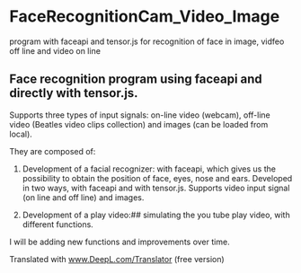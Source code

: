 # FaceRecognitionCam_Video_Image
program with faceapi and tensor.js for recognition of face in image, vidfeo off line and video on line

## Face recognition program using faceapi and directly with tensor.js.

Supports three types of input signals: on-line video (webcam), off-line video (Beatles video clips collection) and images (can be loaded from local).

They are composed of:

1. Development of a facial recognizer: with faceapi, which gives us the possibility to obtain the position of face, eyes, nose and ears.  Developed in two ways, with faceapi and with tensor.js.  Supports video input signal (on line and off line) and images.

2. Development of a play video:##   simulating the you tube play video, with different functions.



I will be adding new functions and improvements over time.

Translated with www.DeepL.com/Translator (free version)
